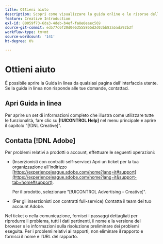 ```yaml
---
title: Ottieni aiuto
description: Scopri come visualizzare la guida online e le risorse della community e come ottenere supporto tecnico.
feature: Creative Introduction
exl-id: 88059f73-6da3-4deb-b4ef-fa8e8eaec569
source-git-commit: ed577c6f20d0e63555865d2d03bb82a5ada92b3f
workflow-type: tm+mt
source-wordcount: '141'
ht-degree: 0%

---
```


# Ottieni aiuto

<!-- Can remove this page when we move this into DSP help -->

È possibile aprire la Guida in linea da qualsiasi pagina dell&#39;interfaccia utente. Se la guida in linea non risponde alle tue domande, contattaci.

## Apri Guida in linea

Per aprire un set di informazioni completo che illustra come utilizzare tutte le funzionalità, fare clic su **[!UICONTROL Help]** nel menu principale e aprire il capitolo &quot;[!DNL Creative]&quot;.

<!--
## Ask the Adobe Advertising community

Look for answers to your questions in the [Adobe Advertising community forums](https://experienceleaguecommunities.adobe.com/t5/adobe-advertising/ct-p/adobe-advertising-cloud-community).
-->

## Contatta [!DNL Adobe]

Per problemi relativi a prodotti o account, effettuare le seguenti operazioni:

* (Inserzionisti con contratti self-service) Apri un ticket per la tua organizzazione all&#39;indirizzo [https://experienceleague.adobe.com/home?lang=it#support](https://experienceleague.adobe.com/home?lang=it&support-tab=home#support).

  Per il prodotto, selezionare &quot;[!UICONTROL Advertising - Creative]&quot;.

* (Per gli inserzionisti con contratti full-service) Contatta il team del tuo account Adobe.

Nel ticket o nella comunicazione, fornisci i passaggi dettagliati per riprodurre il problema, tutti i dati pertinenti, il nome e la versione del browser e le informazioni sulla risoluzione preliminare dei problemi eseguita. Per i problemi relativi ai rapporti, non eliminare il rapporto e fornisci il nome e l’URL del rapporto.

